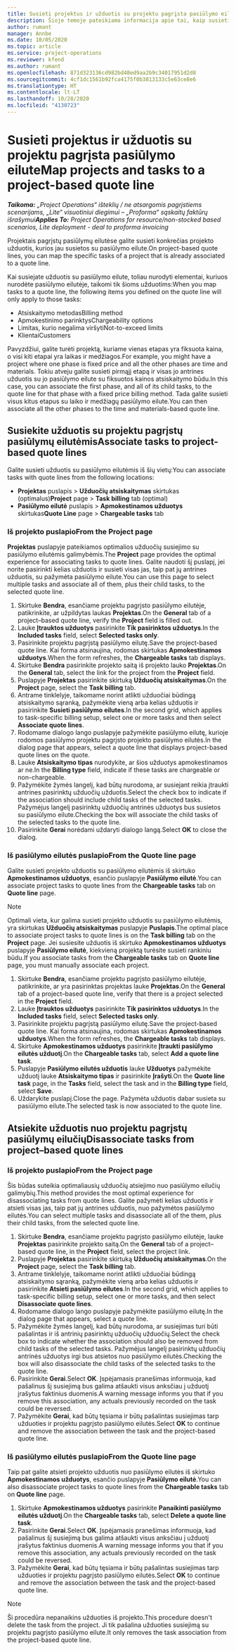```yaml
---
title: Susieti projektus ir užduotis su projektu pagrįsta pasiūlymo eilute
description: Šioje temoje pateikiama informacija apie tai, kaip susieti projektus ir užduotis su projekto užduočių eilute.
author: rumant
manager: Annbe
ms.date: 10/05/2020
ms.topic: article
ms.service: project-operations
ms.reviewer: kfend
ms.author: rumant
ms.openlocfilehash: 871d323136cd982bd48ed9aa2b9c34017951d2d8
ms.sourcegitcommit: 4cf1dc1561b92fca4175f0b3813133c5e63ce8e6
ms.translationtype: HT
ms.contentlocale: lt-LT
ms.lasthandoff: 10/28/2020
ms.locfileid: "4130723"
---
```

# <a name="map-projects-and-tasks-to-a-project-based-quote-line"></a><span data-ttu-id="97da8-103">Susieti projektus ir užduotis su projektu pagrįsta pasiūlymo eilute</span><span class="sxs-lookup"><span data-stu-id="97da8-103">Map projects and tasks to a project-based quote line</span></span>

<span data-ttu-id="97da8-104">_**Taikoma:** „Project Operations“ išteklių / ne atsargomis pagrįstiems scenarijams, „Lite“ visuotiniui diegimui – „Proforma“ sąskaitų faktūrų išrašymui_</span><span class="sxs-lookup"><span data-stu-id="97da8-104">_**Applies To:** Project Operations for resource/non-stocked based scenarios, Lite deployment - deal to proforma invoicing_</span></span>

<span data-ttu-id="97da8-105">Projektais pagrįstų pasiūlymų eilutėse galite susieti konkrečias projekto užduotis, kurios jau susietos su pasiūlymo eilute.</span><span class="sxs-lookup"><span data-stu-id="97da8-105">On project-based quote lines, you can map the specific tasks of a project that is already associated to a quote line.</span></span>

<span data-ttu-id="97da8-106">Kai susiejate užduotis su pasiūlymo eilute, toliau nurodyti elementai, kuriuos nurodėte pasiūlymo eilutėje, taikomi tik šioms užduotims:</span><span class="sxs-lookup"><span data-stu-id="97da8-106">When you map tasks to a quote line, the following items you defined on the quote line will only apply to those tasks:</span></span>

- <span data-ttu-id="97da8-107">Atsiskaitymo metodas</span><span class="sxs-lookup"><span data-stu-id="97da8-107">Billing method</span></span>
- <span data-ttu-id="97da8-108">Apmokestinimo parinktys</span><span class="sxs-lookup"><span data-stu-id="97da8-108">Chargeability options</span></span>
- <span data-ttu-id="97da8-109">Limitas, kurio negalima viršyti</span><span class="sxs-lookup"><span data-stu-id="97da8-109">Not-to-exceed limits</span></span>
- <span data-ttu-id="97da8-110">Klientai</span><span class="sxs-lookup"><span data-stu-id="97da8-110">Customers</span></span>

<span data-ttu-id="97da8-111">Pavyzdžiui, galite turėti projektą, kuriame vienas etapas yra fiksuota kaina, o visi kiti etapai yra laikas ir medžiagos.</span><span class="sxs-lookup"><span data-stu-id="97da8-111">For example, you might have a project where one phase is fixed price and all the other phases are time and materials.</span></span> <span data-ttu-id="97da8-112">Tokiu atveju galite susieti pirmąjį etapą ir visas jo antrines užduotis su jo pasiūlymo eilute su fiksuotos kainos atsiskaitymo būdu.</span><span class="sxs-lookup"><span data-stu-id="97da8-112">In this case, you can associate the first phase, and all of its child tasks, to the quote line for that phase with a fixed price billing method.</span></span> <span data-ttu-id="97da8-113">Tada galite susieti visus kitus etapus su laiko ir medžiagų pasiūlymo eilute.</span><span class="sxs-lookup"><span data-stu-id="97da8-113">You can then associate all the other phases to the time and materials-based quote line.</span></span>

## <a name="associate-tasks-to-project-based-quote-lines"></a><span data-ttu-id="97da8-114">Susiekite užduotis su projektu pagrįstų pasiūlymų eilutėmis</span><span class="sxs-lookup"><span data-stu-id="97da8-114">Associate tasks to project-based quote lines</span></span>

<span data-ttu-id="97da8-115">Galite susieti užduotis su pasiūlymo eilutėmis iš šių vietų:</span><span class="sxs-lookup"><span data-stu-id="97da8-115">You can associate tasks with quote lines from the following locations:</span></span>

- <span data-ttu-id="97da8-116">**Projektas** puslapis > **Užduočių atsiskaitymas** skirtukas (optimalus)</span><span class="sxs-lookup"><span data-stu-id="97da8-116">**Project** page > **Task billing** tab (optimal)</span></span>
- <span data-ttu-id="97da8-117">**Pasiūlymo eilutė** puslapis > **Apmokestinamos užduotys** skirtukas</span><span class="sxs-lookup"><span data-stu-id="97da8-117">**Quote Line** page > **Chargeable tasks** tab</span></span> 

### <a name="from-the-project-page"></a><span data-ttu-id="97da8-118">Iš projekto puslapio</span><span class="sxs-lookup"><span data-stu-id="97da8-118">From the Project page</span></span>

<span data-ttu-id="97da8-119">**Projektas** puslapyje pateikiamos optimalios užduočių susiejimo su pasiūlymo eilutėmis galimybėmis.</span><span class="sxs-lookup"><span data-stu-id="97da8-119">The **Project** page provides the optimal experience for associating tasks to quote lines.</span></span> <span data-ttu-id="97da8-120">Galite naudoti šį puslapį, jei norite pasirinkti kelias užduotis ir susieti visas jas, taip pat jų antrines užduotis, su pažymėta pasiūlymo eilute.</span><span class="sxs-lookup"><span data-stu-id="97da8-120">You can use this page to select multiple tasks and associate all of them, plus their child tasks, to the selected quote line.</span></span>

1. <span data-ttu-id="97da8-121">Skirtuke **Bendra**, esančiame projektu pagrįsto pasiūlymo eilutėje, patikrinkite, ar užpildytas laukas **Projektas**.</span><span class="sxs-lookup"><span data-stu-id="97da8-121">On the **General** tab of a project–based quote line, verify the **Project** field is filled out.</span></span>
2. <span data-ttu-id="97da8-122">Lauke **Įtrauktos užduotys** pasirinkite **Tik pasirinktos užduotys**.</span><span class="sxs-lookup"><span data-stu-id="97da8-122">In the **Included tasks** field, select **Selected tasks only**.</span></span>
3. <span data-ttu-id="97da8-123">Pasirinkite projektu pagrįstą pasiūlymo eilutę.</span><span class="sxs-lookup"><span data-stu-id="97da8-123">Save the project-based quote line.</span></span> <span data-ttu-id="97da8-124">Kai forma atsinaujina, rodomas skirtukas **Apmokestinamos užduotys**.</span><span class="sxs-lookup"><span data-stu-id="97da8-124">When the form refreshes, the **Chargeable tasks** tab displays.</span></span>
4. <span data-ttu-id="97da8-125">Skirtuke **Bendra** pasirinkite projekto saitą iš projekto lauko **Projektas**.</span><span class="sxs-lookup"><span data-stu-id="97da8-125">On the **General** tab, select the link for the project from the **Project** field.</span></span>
5. <span data-ttu-id="97da8-126">Puslapyje **Projektas** pasirinkite skirtuką **Užduočių atsiskaitymas**.</span><span class="sxs-lookup"><span data-stu-id="97da8-126">On the **Project** page, select the **Task billing** tab.</span></span>
6. <span data-ttu-id="97da8-127">Antrame tinklelyje, taikomame norint atlikti užduočiai būdingą atsiskaitymo sąranką, pažymėkite vieną arba kelias užduotis ir pasirinkite **Susieti pasiūlymo eilutes**.</span><span class="sxs-lookup"><span data-stu-id="97da8-127">In the second grid, which applies to task-specific billing setup, select one or more tasks and then select **Associate quote lines**.</span></span>
7. <span data-ttu-id="97da8-128">Rodomame dialogo lango puslapyje pažymėkite pasiūlymo eilutę, kurioje rodomos pasiūlymo projektu pagrįsto projekto pasiūlymo eilutės.</span><span class="sxs-lookup"><span data-stu-id="97da8-128">In the dialog page that appears, select a quote line that displays project-based quote lines on the quote.</span></span>
8. <span data-ttu-id="97da8-129">Lauke **Atsiskaitymo tipas** nurodykite, ar šios užduotys apmokestinamos ar ne.</span><span class="sxs-lookup"><span data-stu-id="97da8-129">In the **Billing type** field, indicate if these tasks are chargeable or non-chargeable.</span></span>
9. <span data-ttu-id="97da8-130">Pažymėkite žymės langelį, kad būtų nurodoma, ar susiejant reikia įtraukti antrines pasirinktų užduočių užduotis.</span><span class="sxs-lookup"><span data-stu-id="97da8-130">Select the check box to indicate if the association should include child tasks of the selected tasks.</span></span> <span data-ttu-id="97da8-131">Pažymėjus langelį pasirinktų užduočių antrinės užduotys bus susietos su pasiūlymo eilute.</span><span class="sxs-lookup"><span data-stu-id="97da8-131">Checking the box will associate the child tasks of the selected tasks to the quote line.</span></span>
10. <span data-ttu-id="97da8-132">Pasirinkite **Gerai** norėdami uždaryti dialogo langą.</span><span class="sxs-lookup"><span data-stu-id="97da8-132">Select **OK** to close the dialog.</span></span>

### <a name="from-the-quote-line-page"></a><span data-ttu-id="97da8-133">Iš pasiūlymo eilutės puslapio</span><span class="sxs-lookup"><span data-stu-id="97da8-133">From the Quote line page</span></span>

<span data-ttu-id="97da8-134">Galite susieti projekto užduotis su pasiūlymo eilutėmis iš skirtuko **Apmokestinamos užduotys**, esančio puslapyje **Pasiūlymo eilutė**.</span><span class="sxs-lookup"><span data-stu-id="97da8-134">You can associate project tasks to quote lines from the **Chargeable tasks** tab on **Quote line** page.</span></span>

>[!NOTE]
><span data-ttu-id="97da8-135">Optimali vieta, kur galima susieti projekto užduotis su pasiūlymo eilutėmis, yra skirtukas **Užduočių atsiskaitymas** puslapyje **Puslapis**.</span><span class="sxs-lookup"><span data-stu-id="97da8-135">The optimal place to associate project tasks to quote lines is on the **Task billing** tab on the **Project** page.</span></span> <span data-ttu-id="97da8-136">Jei susiesite užduotis iš skirtuko **Apmokestinamos užduotys** puslapyje **Pasiūlymo eilutė**, kiekvieną projektą turėsite susieti rankiniu būdu.</span><span class="sxs-lookup"><span data-stu-id="97da8-136">If you associate tasks from the **Chargeable tasks** tab on **Quote line** page, you must manually associate each project.</span></span>

1. <span data-ttu-id="97da8-137">Skirtuke **Bendra**, esančiame projektu pagrįsto pasiūlymo eilutėje, patikrinkite, ar yra pasirinktas projektas lauke **Projektas**.</span><span class="sxs-lookup"><span data-stu-id="97da8-137">On the **General** tab of a project–based quote line, verify that there is a project selected in the **Project** field.</span></span>
2. <span data-ttu-id="97da8-138">Lauke **Įtrauktos užduotys** pasirinkite **Tik pasirinktos užduotys**.</span><span class="sxs-lookup"><span data-stu-id="97da8-138">In the **Included tasks** field, select **Selected tasks only**.</span></span>
3. <span data-ttu-id="97da8-139">Pasirinkite projektu pagrįstą pasiūlymo eilutę.</span><span class="sxs-lookup"><span data-stu-id="97da8-139">Save the project-based quote line.</span></span> <span data-ttu-id="97da8-140">Kai forma atsinaujina, rodomas skirtukas **Apmokestinamos užduotys**.</span><span class="sxs-lookup"><span data-stu-id="97da8-140">When the form refreshes, the **Chargeable tasks** tab displays.</span></span>
4. <span data-ttu-id="97da8-141">Skirtuke **Apmokestinamos užduotys** pasirinkite **Įtraukti pasiūlymo eilutės užduotį**.</span><span class="sxs-lookup"><span data-stu-id="97da8-141">On the **Chargeable tasks** tab, select **Add a quote line task**.</span></span>
5. <span data-ttu-id="97da8-142">Puslapyje **Pasiūlymo eilutės užduotis** lauke **Užduotys** pažymėkite užduotį lauke **Atsiskaitymo tipas** ir pasirinkite **Įrašyti**.</span><span class="sxs-lookup"><span data-stu-id="97da8-142">On the **Quote line task** page, in the **Tasks** field, select the task and in the **Billing type** field, select **Save**.</span></span> 
6. <span data-ttu-id="97da8-143">Uždarykite puslapį.</span><span class="sxs-lookup"><span data-stu-id="97da8-143">Close the page.</span></span> <span data-ttu-id="97da8-144">Pažymėta užduotis dabar susieta su pasiūlymo eilute.</span><span class="sxs-lookup"><span data-stu-id="97da8-144">The selected task is now associated to the quote line.</span></span>

## <a name="disassociate-tasks-from-projectbased-quote-lines"></a><span data-ttu-id="97da8-145">Atsiekite užduotis nuo projektu pagrįstų pasiūlymų eilučių</span><span class="sxs-lookup"><span data-stu-id="97da8-145">Disassociate tasks from project–based quote lines</span></span>

### <a name="from-the-project-page"></a><span data-ttu-id="97da8-146">Iš projekto puslapio</span><span class="sxs-lookup"><span data-stu-id="97da8-146">From the Project page</span></span>

<span data-ttu-id="97da8-147">Šis būdas suteikia optimaliausių užduočių atsiejimo nuo pasiūlymo eilučių galimybių.</span><span class="sxs-lookup"><span data-stu-id="97da8-147">This method provides the most optimal experience for disassociating tasks from quote lines.</span></span> <span data-ttu-id="97da8-148">Galite pažymėti kelias užduotis ir atsieti visas jas, taip pat jų antrines užduotis, nuo pažymėtos pasiūlymo eilutės.</span><span class="sxs-lookup"><span data-stu-id="97da8-148">You can select multiple tasks and disassociate all of the them, plus their child tasks, from the selected quote line.</span></span>

1. <span data-ttu-id="97da8-149">Skirtuke **Bendra**, esančiame projektu pagrįsto pasiūlymo eilutėje, lauke **Projektas** pasirinkite projekto saitą.</span><span class="sxs-lookup"><span data-stu-id="97da8-149">On the **General** tab of a project–based quote line, in the **Project** field, select the project link.</span></span>
2. <span data-ttu-id="97da8-150">Puslapyje **Projektas** pasirinkite skirtuką **Užduočių atsiskaitymas**.</span><span class="sxs-lookup"><span data-stu-id="97da8-150">On the **Project** page, select the **Task billing** tab.</span></span>
3. <span data-ttu-id="97da8-151">Antrame tinklelyje, taikomame norint atlikti užduočiai būdingą atsiskaitymo sąranką, pažymėkite vieną arba kelias užduotis ir pasirinkite **Atsieti pasiūlymo eilutes**.</span><span class="sxs-lookup"><span data-stu-id="97da8-151">In the second grid, which applies to task-specific billing setup, select one or more tasks, and then select **Disassociate quote lines**.</span></span>
4. <span data-ttu-id="97da8-152">Rodomame dialogo lango puslapyje pažymėkite pasiūlymo eilutę.</span><span class="sxs-lookup"><span data-stu-id="97da8-152">In the dialog page that appears, select a quote line.</span></span>
5. <span data-ttu-id="97da8-153">Pažymėkite žymės langelį, kad būtų nurodoma, ar susiejimas turi būti pašalintas ir iš antrinių pasirinktų užduočių užduočių.</span><span class="sxs-lookup"><span data-stu-id="97da8-153">Select the check box to indicate whether the association should also be removed from child tasks of the selected tasks.</span></span> <span data-ttu-id="97da8-154">Pažymėjus langelį pasirinktų užduočių antrinės užduotys irgi bus atsietos nuo pasiūlymo eilutės.</span><span class="sxs-lookup"><span data-stu-id="97da8-154">Checking the box will also disassociate the child tasks of the selected tasks to the quote line.</span></span>
6. <span data-ttu-id="97da8-155">Pasirinkite **Gerai**.</span><span class="sxs-lookup"><span data-stu-id="97da8-155">Select **OK**.</span></span> <span data-ttu-id="97da8-156">Įspėjamasis pranešimas informuoja, kad pašalinus šį susiejimą bus galima atšaukti visus anksčiau į užduotį įrašytus faktinius duomenis.</span><span class="sxs-lookup"><span data-stu-id="97da8-156">A warning message informs you that if you remove this association, any actuals previously recorded on the task could be reversed.</span></span> 
7. <span data-ttu-id="97da8-157">Pažymėkite **Gerai**, kad būtų tęsiama ir būtų pašalintas susiejimas tarp užduoties ir projektu pagrįsto pasiūlymo eilutės.</span><span class="sxs-lookup"><span data-stu-id="97da8-157">Select **OK** to continue and remove the association between the task and the project-based quote line.</span></span>

### <a name="from-the-quote-line-page"></a><span data-ttu-id="97da8-158">Iš pasiūlymo eilutės puslapio</span><span class="sxs-lookup"><span data-stu-id="97da8-158">From the Quote line page</span></span>

<span data-ttu-id="97da8-159">Taip pat galite atsieti projekto užduotis nuo pasiūlymo eilutės iš skirtuko **Apmokestinamos užduotys**, esančio puslapyje **Pasiūlymo eilutė**.</span><span class="sxs-lookup"><span data-stu-id="97da8-159">You can also disassociate project tasks to quote lines from the **Chargeable tasks** tab on **Quote line** page.</span></span>

1. <span data-ttu-id="97da8-160">Skirtuke **Apmokestinamos užduotys** pasirinkite **Panaikinti pasiūlymo eilutės užduotį**.</span><span class="sxs-lookup"><span data-stu-id="97da8-160">On the **Chargeable tasks** tab, select **Delete a quote line task**.</span></span>
2. <span data-ttu-id="97da8-161">Pasirinkite **Gerai**.</span><span class="sxs-lookup"><span data-stu-id="97da8-161">Select **OK**.</span></span> <span data-ttu-id="97da8-162">Įspėjamasis pranešimas informuoja, kad pašalinus šį susiejimą bus galima atšaukti visus anksčiau į užduotį įrašytus faktinius duomenis.</span><span class="sxs-lookup"><span data-stu-id="97da8-162">A warning message informs you that if you remove this association, any actuals previously recorded on the task could be reversed.</span></span> 
3. <span data-ttu-id="97da8-163">Pažymėkite **Gerai**, kad būtų tęsiama ir būtų pašalintas susiejimas tarp užduoties ir projektu pagrįsto pasiūlymo eilutės.</span><span class="sxs-lookup"><span data-stu-id="97da8-163">Select **OK** to continue and remove the association between the task and the project-based quote line.</span></span>

>[!NOTE]
> <span data-ttu-id="97da8-164">Ši procedūra nepanaikins užduoties iš projekto.</span><span class="sxs-lookup"><span data-stu-id="97da8-164">This procedure doesn't delete the task from the project.</span></span> <span data-ttu-id="97da8-165">Ji tik pašalina užduoties susiejimą su projektu pagrįsto pasiūlymo eilute.</span><span class="sxs-lookup"><span data-stu-id="97da8-165">It only removes the task association from the project-based quote line.</span></span>
